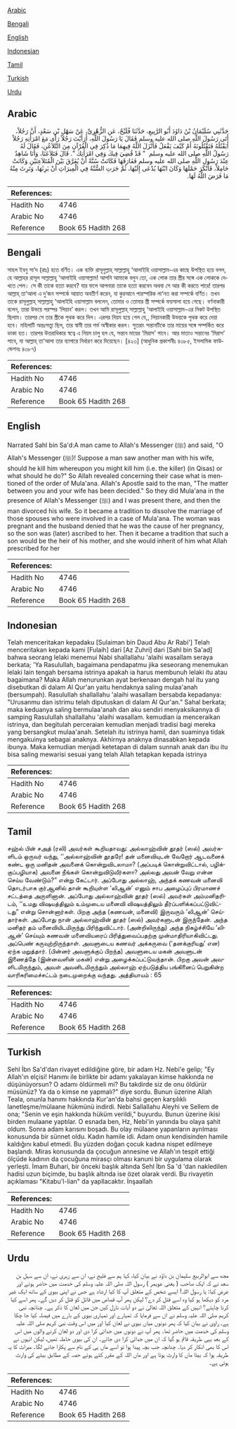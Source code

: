 [Arabic](#arabic)

[Bengali](#bengali)

[English](#english)

[Indonesian](#indonesian)

[Tamil](#tamil)

[Turkish](#turkish)

[Urdu](#urdu)

## Arabic


<div dir="rtl" lang="ar" style={{fontSize:'larger',backgroundColor:'#f8f9fa',padding:20}}>
حَدَّثَنِي سُلَيْمَانُ بْنُ دَاوُدَ أَبُو الرَّبِيعِ، حَدَّثَنَا فُلَيْحٌ، عَنِ الزُّهْرِيِّ، عَنْ سَهْلِ بْنِ سَعْدٍ، أَنَّ رَجُلاً، أَتَى رَسُولَ اللَّهِ صلى الله عليه وسلم فَقَالَ يَا رَسُولَ اللَّهِ، أَرَأَيْتَ رَجُلاً رَأَى مَعَ امْرَأَتِهِ رَجُلاً أَيَقْتُلُهُ فَتَقْتُلُونَهُ أَمْ كَيْفَ يَفْعَلُ فَأَنْزَلَ اللَّهُ فِيهِمَا مَا ذُكِرَ فِي الْقُرْآنِ مِنَ التَّلاَعُنِ، فَقَالَ لَهُ رَسُولُ اللَّهِ صلى الله عليه وسلم ‏ "‏ قَدْ قُضِيَ فِيكَ وَفِي امْرَأَتِكَ ‏"‏‏.‏ قَالَ فَتَلاَعَنَا، وَأَنَا شَاهِدٌ عِنْدَ رَسُولِ اللَّهِ صلى الله عليه وسلم فَفَارَقَهَا فَكَانَتْ سُنَّةً أَنْ يُفَرَّقَ بَيْنَ الْمُتَلاَعِنَيْنِ وَكَانَتْ حَامِلاً، فَأَنْكَرَ حَمْلَهَا وَكَانَ ابْنُهَا يُدْعَى إِلَيْهَا، ثُمَّ جَرَتِ السُّنَّةُ فِي الْمِيرَاثِ أَنْ يَرِثَهَا، وَتَرِثَ مِنْهُ مَا فَرَضَ اللَّهُ لَهَا‏.‏
</div>
<div style={{backgroundColor:'#f8f9fa',padding:20, marginBottom: 10}}><table> <thead> <tr> <th>References:</th> <th></th> </tr> </thead> <tbody><tr><td>Hadith No</td><td>4746</td></tr><tr><td>Arabic No</td><td>4746</td></tr><tr><td>Reference</td><td>Book 65 Hadith 268</td></tr></tbody></table></div>

## Bengali


<div dir="ltr" lang="bn" style={{fontSize:'larger',backgroundColor:'#f8f9fa',padding:20}}>
সাহল ইবনু সা‘দ (রাঃ) হতে বর্ণিত। এক ব্যক্তি রাসূলুল্লাহ্ সাল্লাল্লাহু ‘আলাইহি ওয়াসাল্লাম-এর কাছে উপস্থিত হয়ে বলল, হে আল্লাহর রাসূল সাল্লাল্লাহু ‘আলাইহি ওয়াসাল্লাম! আপনি আমাকে বলুন তো, এক লোক তার স্ত্রীর সঙ্গে এক লোককে দেখতে পেল। সে কী তাকে হত্যা করবে? যার ফলে আপনারা তাকে হত্যা করবেন অথবা সে আর কী করতে পারে! তারপর আল্লাহ্ তা‘আলা এ দু’জন সম্পর্কে আয়াত অবতীর্ণ করেন, যা কুরআনে পারস্পরিক লা‘নত করা সম্পর্কে বর্ণিত। তখন তাকে রাসূলুল্লাহ্ সাল্লাল্লাহু ‘আলাইহি ওয়াসাল্লাম বললেন, তোমার ও তোমার স্ত্রী সম্পর্কে ফয়সালা হয়ে গেছে। বর্ণনাকারী বলেন, তারা উভয়ে পরস্পর ‘লিয়ান’ করল। তখন আমি রাসূলুল্লাহ্ সাল্লাল্লাহু ‘আলাইহি ওয়াসাল্লাম-এর নিকট উপস্থিত ছিলাম। তারপর সে তার স্ত্রীকে পৃথক করে দিল। এরপর নিয়ম হয়ে গেল যে,, লিয়ানকারী উভয়কে পৃথক করে দেয়া হবে। মহিলাটি অন্তঃসত্ত্বা ছিল, তার স্বামী তার গর্ভ অস্বীকার করল। সুতরাং সন্তানটিকে তার মায়ের সঙ্গে সম্পর্কিত করে ডাকা হত। তারপর উত্তরাধিকার স্বত্বে এ নিয়ম চালু হল যে, সন্তান মায়ের ‘মিরাস’ পাবে। আর মাতাও সন্তানের ‘মিরাস’ পাবে, যা আল্লাহ্ তা‘আলা তার ব্যাপারে নির্ধারণ করে দিয়েছেন। [৪২৩] (আধুনিক প্রকাশনীঃ ৪৩৮৫, ইসলামিক ফাউন্ডেশনঃ ৪৩৮৭)
</div>
<div style={{backgroundColor:'#f8f9fa',padding:20, marginBottom: 10}}><table> <thead> <tr> <th>References:</th> <th></th> </tr> </thead> <tbody><tr><td>Hadith No</td><td>4746</td></tr><tr><td>Arabic No</td><td>4746</td></tr><tr><td>Reference</td><td>Book 65 Hadith 268</td></tr></tbody></table></div>

## English


<div dir="ltr" lang="en" style={{fontSize:'larger',backgroundColor:'#f8f9fa',padding:20}}>
Narrated Sahl bin Sa'd:A man came to Allah's Messenger (ﷺ) and said, "O Allah's Messenger (ﷺ)! Suppose a man saw another man with his wife, should he kill him whereupon you might kill him (i.e. the killer) (in Qisas) or what should he do?" So Allah revealed concerning their case what is mentioned of the order of Mula'ana. Allah's Apostle said to the man, "The matter between you and your wife has been decided." So they did Mula'ana in the presence of Allah's Messenger (ﷺ) and I was present there, and then the man divorced his wife. So it became a tradition to dissolve the marriage of those spouses who were involved in a case of Mula'ana. The woman was pregnant and the husband denied that he was the cause of her pregnancy, so the son was (later) ascribed to her. Then it became a tradition that such a son would be the heir of his mother, and she would inherit of him what Allah prescribed for her
</div>
<div style={{backgroundColor:'#f8f9fa',padding:20, marginBottom: 10}}><table> <thead> <tr> <th>References:</th> <th></th> </tr> </thead> <tbody><tr><td>Hadith No</td><td>4746</td></tr><tr><td>Arabic No</td><td>4746</td></tr><tr><td>Reference</td><td>Book 65 Hadith 268</td></tr></tbody></table></div>

## Indonesian


<div dir="ltr" lang="id" style={{fontSize:'larger',backgroundColor:'#f8f9fa',padding:20}}>
Telah menceritakan kepadaku [Sulaiman bin Daud Abu Ar Rabi'] Telah menceritakan kepada kami [Fulaih] dari [Az Zuhri] dari [Sahl bin Sa'ad] bahwa seorang lelaki menemui Nabi shallallahu 'alaihi wasallam seraya berkata; 'Ya Rasulullah, bagaimana pendapatmu jika seseorang menemukan lelaki lain tengah bersama istrinya apakah ia harus membunuh lelaki itu atau bagaimana? Maka Allah menurunkan ayat berkenaan dengah hal itu yang disebutkan di dalam Al Qur'an yaitu hendaknya saling mulaa'anah (bersumpah). Rasulullah shallallahu 'alaihi wasallam bersabda kepadanya: "Urusanmu dan istrimu telah diputuskan di dalam Al Qur'an." Sahal berkata; maka keduanya saling bermulaa'anah dan aku sendiri menyaksikannya di samping Rasulullah shallallahu 'alaihi wasallam. kemudian ia menceraikan istrinya, dan begitulah perceraian kemudian menjadi tradisi bagi mereka yang bersangkut mulaa'anah. Setelah itu istrinya hamil, dan suaminya tidak mengakuinya sebagai anaknya. Akhirnya anaknya dinasabkan kepada ibunya. Maka kemudian menjadi ketetapan di dalam sunnah anak dan ibu itu bisa saling mewarisi sesuai yang telah Allah tetapkan kepada istrinya
</div>
<div style={{backgroundColor:'#f8f9fa',padding:20, marginBottom: 10}}><table> <thead> <tr> <th>References:</th> <th></th> </tr> </thead> <tbody><tr><td>Hadith No</td><td>4746</td></tr><tr><td>Arabic No</td><td>4746</td></tr><tr><td>Reference</td><td>Book 65 Hadith 268</td></tr></tbody></table></div>

## Tamil


<div dir="ltr" lang="ta" style={{fontSize:'larger',backgroundColor:'#f8f9fa',padding:20}}>
சஹ்ல் பின் சஅத் (ரலி) அவர்கள் கூறியதாவது: அல்லாஹ்வின் தூதர் (ஸல்) அவர்களிடம் ஒருவர் வந்து, ‘‘அல்லாஹ்வின் தூதரே! தன் மனைவியுடன் வேறோர் ஆடவனைக் கண்ட ஒரு மனிதன் அவனைக் கொன்றுவிடலாமா? (அப்படிக் கொன்றுவிட்டால், பழிக்குப்பழியாக) அவனை நீங்கள் கொன்றுவிடுவீர்களா? அல்லது அவன் வேறு என்ன செய்ய வேண்டும்?” என்று கேட்டார். அப்போது அல்லாஹ், அந்தக் கணவன் மனைவி தொடர்பாக குர்ஆனில் தான் கூறியுள்ள ‘லிஆன்’ எனும் சாப அழைப்புப் பிரமாணச் சட்டத்தை அருளினான். அப்போது அல்லாஹ்வின் தூதர் (ஸல்) அவர்கள் அம்மனிதரிடம், ‘‘உமது விஷயத்திலும் உம்முடைய மனைவி விஷயத்திலும் தீர்ப்பளிக்கப்பட்டுவிட்டது” என்று சொன்னார்கள். பிறகு அந்த (கணவன், மனைவி) இருவரும் ‘லிஆன்’ செய்தார்கள். அப்போது நான் அல்லாஹ்வின் தூதர் (ஸல்) அவர்களுடன் இருந்தேன். அந்த மனிதர் தம் மனைவியிடமிருந்து பிரிந்துவிட்டார். (அன்றிலிருந்து) அந்த நிகழ்ச்சியே ‘லிஆன்’ செய்யும் கணவன் மனைவியரைப் பிரித்துவைப்பதற்கு முன்மாதிரியாகிவிட்டது. அப்பெண் கருவுற்றிருந்தாள். அவளுடைய கணவர் அக்கருவை (‘தனக்குரியது’ என) ஏற்க மறுத்தார். (பின்னர் அவளுக்குப் பிறந்த) அவளுடைய மகன் அவளுடன் இணைத்தே (இன்னவளின் மகன்) என்று அழைக்கப்பட்டுவந்தான். பிறகு அவன் அவளிடமிருந்தும், அவள் அவனிடமிருந்தும் அல்லாஹ் ஏற்படுத்திய பங்கினைப் பெறுகின்ற வாரிசுரிமைச்சட்டம் நடைமுறைக்கு வந்தது. அத்தியாயம் : 65
</div>
<div style={{backgroundColor:'#f8f9fa',padding:20, marginBottom: 10}}><table> <thead> <tr> <th>References:</th> <th></th> </tr> </thead> <tbody><tr><td>Hadith No</td><td>4746</td></tr><tr><td>Arabic No</td><td>4746</td></tr><tr><td>Reference</td><td>Book 65 Hadith 268</td></tr></tbody></table></div>

## Turkish


<div dir="ltr" lang="tr" style={{fontSize:'larger',backgroundColor:'#f8f9fa',padding:20}}>
Sehl İbn Sa'd'dan rivayet edildiğine göre, bir adam Hz. Nebi'e gelip; "Ey Allah'ın elçisi! Hanımı ile birlikte bir adamı yakalayan kimse hakkında ne düşünüyorsun? O adamı öldürmeli mi? Bu takdirde siz de onu öldürür müsünüz? Ya da o kimse ne yapmalı?" diye sordu. Bunun üzerine Allah Teala, onunla hanımı hakkında Kur'an'da bahsi geçen karşılıklı lanetleşme/mülaane hükmünü indirdi. Nebi Sallallahu Aleyhi ve Sellem de ona; "Senin ve eşin hakkında hüküm verildi," buyurdu. Bunun üzerine ikisi birden mulaane yaptılar. O esnada ben, Hz, Nebi'in yanında bu olaya şahit oldum. Sonra adam karısını boşadı. Bu olay mülaane yapanların ayrılması konusunda bir sünnet oldu. Kadın hamile idi. Adam onun kendisinden hamile kaldığını kabul etmedi. Bu yüzden doğan çocuk kadına nispet edilmeye başlandı. Miras konusunda da çocuğun annesine ve Allah'ın tespit ettiği ölçüde kadının da çocuğuna mirasçı olması kanuni bir uygulama olarak yerleşti. İmam Buhari, bir önceki başlık altında Sehl İbn Sa 'd 'dan nakledilen hadisi uzun biçimde, bu başlık altında ise özet olarak verdi. Bu rivayetin açıklaması "Kitabu'l-lian" da yapllacaktır. İnşaallah
</div>
<div style={{backgroundColor:'#f8f9fa',padding:20, marginBottom: 10}}><table> <thead> <tr> <th>References:</th> <th></th> </tr> </thead> <tbody><tr><td>Hadith No</td><td>4746</td></tr><tr><td>Arabic No</td><td>4746</td></tr><tr><td>Reference</td><td>Book 65 Hadith 268</td></tr></tbody></table></div>

## Urdu


<div dir="rtl" lang="ur" style={{fontSize:'larger',backgroundColor:'#f8f9fa',padding:20}}>
مجھ سے ابوالربیع سلیمان بن داؤد نے بیان کیا، کہا ہم سے فلیح نے، ان سے زہری نے، ان سے سہل بن سعد نے کہ ایک صاحب ( یعنی عویمر ) رسول اللہ صلی اللہ علیہ وسلم کی خدمت میں حاضر ہوئے اور عرض کیا: یا رسول اللہ! ایسے شخص کے متعلق آپ کا کیا ارشاد ہے جس نے اپنی بیوی کے ساتھ ایک غیر مرد کو دیکھا ہو کیا وہ اسے قتل کر دے؟ لیکن پھر آپ قصاص میں قاتل کو قتل کر دیں گے۔ پھر اسے کیا کرنا چاہئے؟ انہیں کے متعلق اللہ تعالیٰ نے دو آیات نازل کیں جن میں لعان کا ذکر ہے۔ چنانچہ نبی کریم صلی اللہ علیہ وسلم نے ان سے فرمایا کہ تمہارے اور تمہاری بیوی کے بارے میں فیصلہ کیا جا چکا ہے۔ راوی نے بیان کیا کہ پھر دونوں میاں بیوی نے لعان کیا اور میں اس وقت نبی کریم صلی اللہ علیہ وسلم کی خدمت میں حاضر تھا۔ پھر آپ نے دونوں میں جدائی کرا دی اور دو لعان کرنے والوں میں اس کے بعد یہی طریقہ قائم ہو گیا کہ ان میں جدائی کرا دی جائے۔ ان کی بیوی حاملہ تھیں، لیکن انہوں نے اس کا بھی انکار کر دیا۔ چنانچہ جب بچہ پیدا ہوا تو اسے ماں ہی کے نام سے پکارا جانے لگا۔ میراث کا یہ طریقہ ہوا کہ بیٹا ماں کا وارث ہوتا ہے اور ماں اللہ کے مقرر کئے ہوئے حصہ کے مطابق بیٹے کی وارث ہوتی ہے۔
</div>
<div style={{backgroundColor:'#f8f9fa',padding:20, marginBottom: 10}}><table> <thead> <tr> <th>References:</th> <th></th> </tr> </thead> <tbody><tr><td>Hadith No</td><td>4746</td></tr><tr><td>Arabic No</td><td>4746</td></tr><tr><td>Reference</td><td>Book 65 Hadith 268</td></tr></tbody></table></div>
